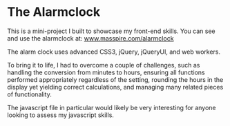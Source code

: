 The Alarmclock
==============

This is a mini-project I built to showcase my front-end skills. 
You can see and use the alarmclock at: www.masspire.com/alarmclock

The alarm clock uses advanced CSS3, jQuery, jQueryUI, and web workers. 

To bring it to life, I had to overcome a couple of challenges, such as 
handling the conversion from minutes to hours, ensuring all functions 
performed appropriately regardless of the setting, rounding the hours 
in the display yet yielding correct calculations, and managing many 
related pieces of functionality. 

The javascript file in particular would likely be very interesting 
for anyone looking to assess my javascript skills. 


